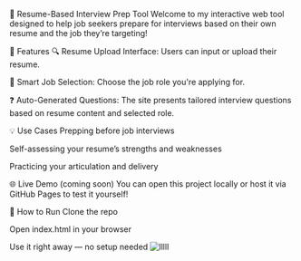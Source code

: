 🧠 Resume-Based Interview Prep Tool
Welcome to my interactive web tool designed to help job seekers prepare for interviews based on their own resume and the job they’re targeting!

🚀 Features
🔍 Resume Upload Interface: Users can input or upload their resume.

🎯 Smart Job Selection: Choose the job role you're applying for.

❓ Auto-Generated Questions: The site presents tailored interview questions based on resume content and selected role.

💡 Use Cases
Prepping before job interviews

Self-assessing your resume’s strengths and weaknesses

Practicing your articulation and delivery

🌐 Live Demo (coming soon)
You can open this project locally or host it via GitHub Pages to test it yourself!

📁 How to Run
Clone the repo

Open index.html in your browser

Use it right away — no setup needed
![lllll](https://github.com/user-attachments/assets/fa946c29-3d20-41f9-89df-8e7caaec7e71)
